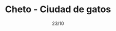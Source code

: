 ---
title: Cheto - Ciudad de gatos
date: 23/10
address: C. 17 1846, B1904 CVT, Provincia de Buenos Aires
---